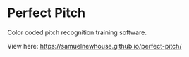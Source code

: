 # Perfect Pitch

Color coded pitch recognition training software.

View here: https://samuelnewhouse.github.io/perfect-pitch/
